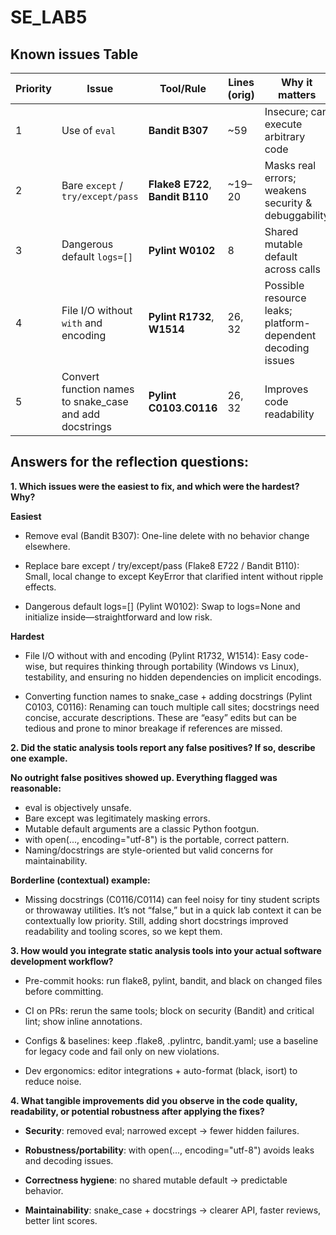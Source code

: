 # SE_LAB5

## Known issues Table

| Priority | Issue                                | Tool/Rule                        | Lines (orig) | Why it matters                                              | Fix status                                   |
| -------- | ------------------------------------ | -------------------------------- | ------------ | ----------------------------------------------------------- | -------------------------------------------- |
| 1        | Use of `eval`                        | **Bandit B307**                  | ~59          | Insecure; can execute arbitrary code                        | ✅ Removed                                    |
| 2        | Bare `except` / `try/except/pass`    | **Flake8 E722**, **Bandit B110** | ~19–20       | Masks real errors; weakens security & debuggability         | ✅ Replaced with `except KeyError: return`    |
| 3        | Dangerous default `logs=[]`          | **Pylint W0102**                 | 8            | Shared mutable default across calls                         | ✅ Changed to `logs=None` + initialize inside |
| 4        | File I/O without `with` and encoding | **Pylint R1732**, **W1514**      | 26, 32       | Possible resource leaks; platform-dependent decoding issues | ✅ Used `with open(..., encoding="utf-8")`    |
| 5        | Convert function names to snake_case and add docstrings | **Pylint C0103**.**C0116**      | 26, 32       | Improves code readability | ✅ Used snake_case and added docstrings    |


## Answers for the reflection questions:

**1. Which issues were the easiest to fix, and which were the hardest? Why?**

**Easiest**

- Remove eval (Bandit B307): One-line delete with no behavior change elsewhere.

- Replace bare except / try/except/pass (Flake8 E722 / Bandit B110): Small, local change to except KeyError that clarified intent without ripple effects.

- Dangerous default logs=[] (Pylint W0102): Swap to logs=None and initialize inside—straightforward and low risk.

**Hardest**

- File I/O without with and encoding (Pylint R1732, W1514): Easy code-wise, but requires thinking through portability (Windows vs Linux), testability, and ensuring no hidden dependencies on implicit encodings.

- Converting function names to snake_case + adding docstrings (Pylint C0103, C0116): Renaming can touch multiple call sites; docstrings need concise, accurate descriptions. These are “easy” edits but can be tedious and prone to minor breakage if references are missed.


**2. Did the static analysis tools report any false positives? If so, describe one example.**

**No outright false positives showed up. Everything flagged was reasonable:**

- eval is objectively unsafe.
- Bare except was legitimately masking errors.
- Mutable default arguments are a classic Python footgun.
- with open(..., encoding="utf-8") is the portable, correct pattern.
- Naming/docstrings are style-oriented but valid concerns for maintainability.

**Borderline (contextual) example:**

- Missing docstrings (C0116/C0114) can feel noisy for tiny student scripts or throwaway utilities. It’s not “false,” but in a quick lab context it can be contextually low priority. Still, adding short docstrings improved readability and tooling scores, so we kept them.

**3. How would you integrate static analysis tools into your actual software development workflow?**
- Pre-commit hooks: run flake8, pylint, bandit, and black on changed files before committing.

- CI on PRs: rerun the same tools; block on security (Bandit) and critical lint; show inline annotations.

- Configs & baselines: keep .flake8, .pylintrc, bandit.yaml; use a baseline for legacy code and fail only on new violations.

- Dev ergonomics: editor integrations + auto-format (black, isort) to reduce noise.

**4. What tangible improvements did you observe in the code quality, readability, or potential robustness after applying the fixes?**

- **Security**: removed eval; narrowed except → fewer hidden failures.

- **Robustness/portability**: with open(..., encoding="utf-8") avoids leaks and decoding issues.

- **Correctness hygiene**: no shared mutable default → predictable behavior.

- **Maintainability**: snake_case + docstrings → clearer API, faster reviews, better lint scores.